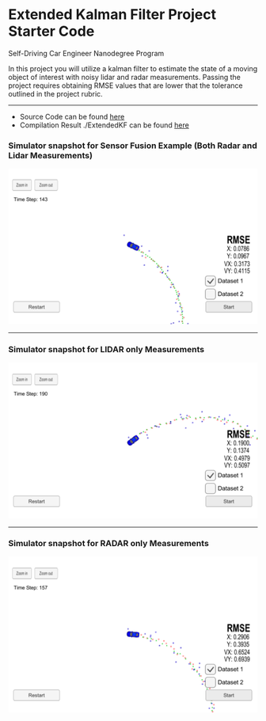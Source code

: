 # Extended Kalman Filter Project Starter Code
Self-Driving Car Engineer Nanodegree Program

In this project you will utilize a kalman filter to estimate the state of a moving object of interest with noisy lidar and radar measurements. Passing the project requires obtaining RMSE values that are lower that the tolerance outlined in the project rubric.

[//]: # (Image References)

[image1]: ./Result/Radar_Laser_SensorFusion.png "Radar Laser SensorFusion"
[image2]: ./Result/Laser_only.png "Laser only"
[image3]: ./Result/Radar_only.png "Radar_only"

---

* Source Code can be found [here](https://github.com/hassmuha/CarND-Extended-Kalman-Filter-Project-Submit/tree/master/src)
* Compilation Result ./ExtendedKF can be found [here](https://github.com/hassmuha/CarND-Extended-Kalman-Filter-Project-Submit/tree/master/build)


### Simulator snapshot for Sensor Fusion Example (Both Radar and Lidar Measurements)
![alt text][image1]

---

### Simulator snapshot for LIDAR only Measurements
![alt text][image2]

---

### Simulator snapshot for RADAR only Measurements
![alt text][image3]
